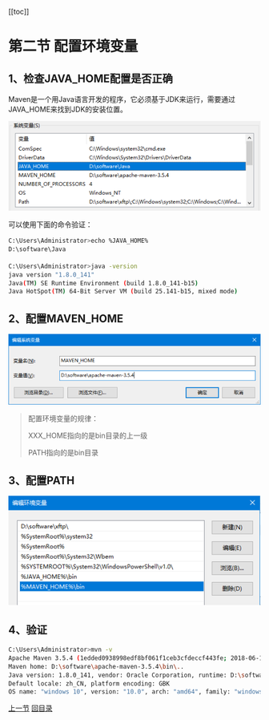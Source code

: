 [[toc]]

# 第二节 配置环境变量

## 1、检查JAVA_HOME配置是否正确

Maven是一个用Java语言开发的程序，它必须基于JDK来运行，需要通过JAVA_HOME来找到JDK的安装位置。

![./images](./images/img006.png)

可以使用下面的命令验证：

```bash
C:\Users\Administrator>echo %JAVA_HOME%
D:\software\Java

C:\Users\Administrator>java -version
java version "1.8.0_141"
Java(TM) SE Runtime Environment (build 1.8.0_141-b15)
Java HotSpot(TM) 64-Bit Server VM (build 25.141-b15, mixed mode)
```



## 2、配置MAVEN_HOME

![./images](./images/img007.png)

> 配置环境变量的规律：
>
> XXX_HOME指向的是bin目录的上一级
>
> PATH指向的是bin目录



## 3、配置PATH

![./images](./images/img008.png)



## 4、验证

```bash
C:\Users\Administrator>mvn -v
Apache Maven 3.5.4 (1edded0938998edf8bf061f1ceb3cfdeccf443fe; 2018-06-18T02:33:14+08:00)
Maven home: D:\software\apache-maven-3.5.4\bin\..
Java version: 1.8.0_141, vendor: Oracle Corporation, runtime: D:\software\Java\jre
Default locale: zh_CN, platform encoding: GBK
OS name: "windows 10", version: "10.0", arch: "amd64", family: "windows"
```



[上一节](verse01.html) [回目录](index.html)